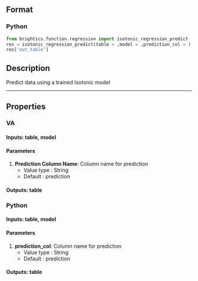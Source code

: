 ## Format
### Python
```python
from brightics.function.regression import isotonic_regression_predict
res = isotonic_regression_predict(table = ,model = ,prediction_col = )
res['out_table']
```

## Description
Predict data using a trained Isotonic model

---

## Properties
### VA
#### Inputs: table, model

#### Parameters
1. **Prediction Column Name**: Column name for prediction
   - Value type : String
   - Default : prediction

#### Outputs: table

### Python
#### Inputs: table, model

#### Parameters
1. **prediction_col**: Column name for prediction
   - Value type : String
   - Default : prediction

#### Outputs: table

